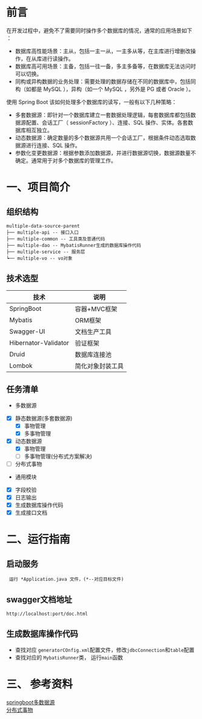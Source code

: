 # 前言
在开发过程中，避免不了需要同时操作多个数据库的情况，通常的应用场景如下 ：

- 数据库高性能场景：主从，包括一主一从，一主多从等，在主库进行增删改操作，在从库进行读操作。
- 数据库高可用场景：主备，包括一往一备，多主多备等，在数据库无法访问时可以切换。
- 同构或异构数据的业务处理：需要处理的数据存储在不同的数据库中，包括同构（如都是 MySQL ），异构（如一个 MySQL ，另外是 PG 或者 Oracle ）。

使用 Spring Boot 该如何处理多个数据库的读写，一般有以下几种策略：

- 多套数据源：即针对一个数据库建立一套数据处理逻辑，每套数据库都包括数据源配置、会话工厂（ sessionFactory ）、连接、SQL 操作、实体。各套数据库相互独立。
- 动态数据源：确定数量的多个数据源共用一个会话工厂，根据条件动态选取数据源进行连接、SQL 操作。
- 参数化变更数据源：根据参数添加数据源，并进行数据源切换，数据源数量不确定。通常用于对多个数据库的管理工作。

# 一、项目简介
## 组织结构
 ```
 multiple-data-source-parent
 ├── multiple-api -- 接口入口
 ├── multiple-common -- 工具类及普通代码
 ├── multiple-dao -- MybatisRunner生成的数据库操作代码
 ├── multiple-service -- 服务层
 ┕── multiple-vo -- vo对象
 ```
 
 ## 技术选型
 |技术|说明|
 |----|----|
 |SpringBoot|容器+MVC框架|
 |Mybatis|ORM框架|
 |Swagger-UI|文档生产工具|
 | Hibernator-Validator|验证框架|
 | Druid|数据库连接池|
 | Lombok|简化对象封装工具|
 
 ## 任务清单
- 多数据源  
- [x] 静态数据源(多套数据源)
   - [x] 事物管理
   - [x] 多事物管理
- [x] 动态数据源
  - [x] 事物管理
  - [ ] 多事物管理(分布式方案解决)
 - [ ] 分布式事物
 
 - 通用模块
 - [x] 字段校验
 - [x] 日志输出
 - [x] 生成数据库操作代码
 - [x] 生成接口文档

# 二、运行指南
## 启动服务
```
 运行 *Application.java 文件，(*--对应目标文件)

```

## swagger文档地址
    http://localhost:port/doc.html

## 生成数据库操作代码
- 查找对应 `generatorCOnfig.xml`配置文件，修改`jdbcConnection`和`table`配置
- 查找对应的 `MybatisRunner`类， 运行`main`函数

# 三、 参考资料
[springboot多数据源](https://www.cnblogs.com/xichji/p/12208141.html)  
[分布式事物](https://www.cnblogs.com/cxyyh/p/10743350.html)  

